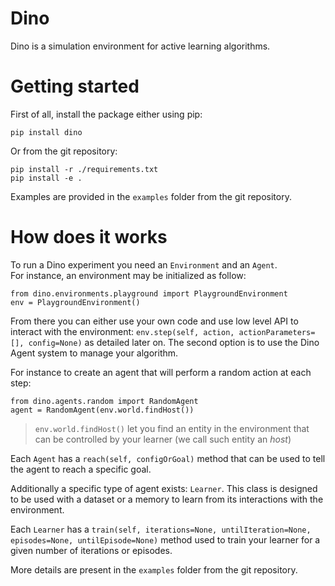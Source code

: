 # Dino

Dino is a simulation environment for active learning algorithms.


# Getting started

First of all, install the package either using pip:

    pip install dino

Or from the git repository:

    pip install -r ./requirements.txt
    pip install -e .

Examples are provided in the `examples` folder from the git repository.


# How does it works

To run a Dino experiment you need an `Environment` and an `Agent`.  
For instance, an environment may be initialized as follow:

    from dino.environments.playground import PlaygroundEnvironment
    env = PlaygroundEnvironment()

From there you can either use your own code and use low level API to interact with the environment: `env.step(self, action, actionParameters=[], config=None)` as detailed later on. The second option is to use the Dino Agent system to manage your algorithm.

For instance to create an agent that will perform a random action at each step:

    from dino.agents.random import RandomAgent
    agent = RandomAgent(env.world.findHost())

> `env.world.findHost()` let you find an entity in the environment that can be controlled by your learner (we call such entity an *host*)

Each `Agent` has a `reach(self, configOrGoal)` method that can be used to tell the agent to reach a specific goal.

Additionally a specific type of agent exists: `Learner`. This class is designed to be used with a dataset or a memory to learn from its interactions with the environment.

Each `Learner` has a `train(self, iterations=None, untilIteration=None, episodes=None, untilEpisode=None)` method used to train your learner for a given number of iterations or episodes.

More details are present in the `examples` folder from the git repository.